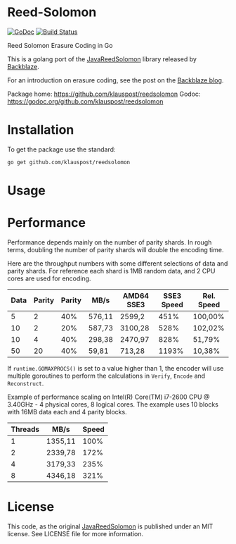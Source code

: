 # Reed-Solomon
[![GoDoc][1]][2] [![Build Status][3]][4]

[1]: https://godoc.org/github.com/klauspost/reedsolomon?status.svg
[2]: https://godoc.org/github.com/klauspost/reedsolomon
[3]: https://travis-ci.org/klauspost/reedsolomon.svg
[4]: https://travis-ci.org/klauspost/reedsolomon

Reed Solomon Erasure Coding in Go

This is a golang port of the [JavaReedSolomon](https://github.com/Backblaze/JavaReedSolomon) library released by [Backblaze](backblaze.com).

For an introduction on erasure coding, see the post on the [Backblaze blog](https://www.backblaze.com/blog/reed-solomon/).

Package home: https://github.com/klauspost/reedsolomon
Godoc: https://godoc.org/github.com/klauspost/reedsolomon

# Installation
To get the package use the standard:
```bash
go get github.com/klauspost/reedsolomon
```
# Usage

# Performance
Performance depends mainly on the number of parity shards. In rough terms, doubling the number of parity shards will double the encoding time.

Here are the throughput numbers with some different selections of data and parity shards. For reference each shard is 1MB random data, and 2 CPU cores are used for encoding.

| Data | Parity | Parity | MB/s   | AMD64 SSE3 | SSE3 Speed | Rel. Speed |
|------|--------|--------|--------|------------|------------|------------|
| 5    | 2      | 40%    | 576,11 | 2599,2     | 451%       | 100,00%    |
| 10   | 2      | 20%    | 587,73 | 3100,28    | 528%       | 102,02%    |
| 10   | 4      | 40%    | 298,38 | 2470,97    | 828%       | 51,79%     |
| 50   | 20     | 40%    | 59,81  | 713,28     | 1193%      | 10,38%     |

If `runtime.GOMAXPROCS()` is set to a value higher than 1, the encoder will use multiple goroutines to perform the calculations in `Verify`, `Encode` and `Reconstruct`.

Example of performance scaling on Intel(R) Core(TM) i7-2600 CPU @ 3.40GHz - 4 physical cores, 8 logical cores. The example uses 10 blocks with 16MB data each and 4 parity blocks.

| Threads | MB/s    | Speed |
|---------|---------|-------|
| 1       | 1355,11 | 100%  |
| 2       | 2339,78 | 172%  |
| 4       | 3179,33 | 235%  |
| 8       | 4346,18 | 321%  |

# License

This code, as the original [JavaReedSolomon](https://github.com/Backblaze/JavaReedSolomon) is published under an MIT license. See LICENSE file for more information.
